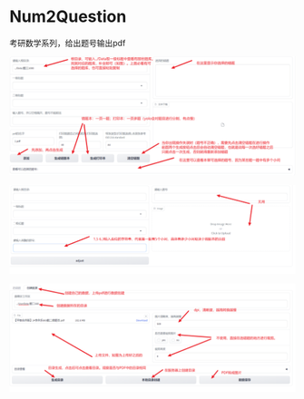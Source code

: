 # Num2Question
考研数学系列，给出题号输出pdf



![Num2Ques](./Photo/Num2Ques.png)



![AdjustQuestion](./Photo/AdjustQuestion.png)



![CreateQuestion](./Photo/CreateData.png)
